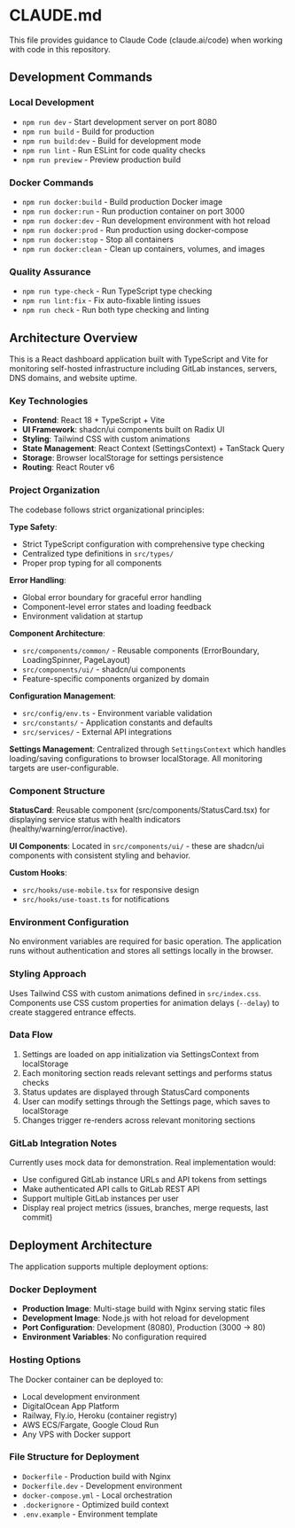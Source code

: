 # CLAUDE.md

This file provides guidance to Claude Code (claude.ai/code) when working with code in this repository.

## Development Commands

### Local Development
- `npm run dev` - Start development server on port 8080
- `npm run build` - Build for production 
- `npm run build:dev` - Build for development mode
- `npm run lint` - Run ESLint for code quality checks
- `npm run preview` - Preview production build

### Docker Commands
- `npm run docker:build` - Build production Docker image
- `npm run docker:run` - Run production container on port 3000
- `npm run docker:dev` - Run development environment with hot reload
- `npm run docker:prod` - Run production using docker-compose
- `npm run docker:stop` - Stop all containers
- `npm run docker:clean` - Clean up containers, volumes, and images

### Quality Assurance
- `npm run type-check` - Run TypeScript type checking
- `npm run lint:fix` - Fix auto-fixable linting issues
- `npm run check` - Run both type checking and linting

## Architecture Overview

This is a React dashboard application built with TypeScript and Vite for monitoring self-hosted infrastructure including GitLab instances, servers, DNS domains, and website uptime.

### Key Technologies
- **Frontend**: React 18 + TypeScript + Vite
- **UI Framework**: shadcn/ui components built on Radix UI
- **Styling**: Tailwind CSS with custom animations
- **State Management**: React Context (SettingsContext) + TanStack Query
- **Storage**: Browser localStorage for settings persistence
- **Routing**: React Router v6

### Project Organization

The codebase follows strict organizational principles:

**Type Safety**: 
- Strict TypeScript configuration with comprehensive type checking
- Centralized type definitions in `src/types/`
- Proper prop typing for all components

**Error Handling**: 
- Global error boundary for graceful error handling
- Component-level error states and loading feedback
- Environment validation at startup

**Component Architecture**:
- `src/components/common/` - Reusable components (ErrorBoundary, LoadingSpinner, PageLayout)
- `src/components/ui/` - shadcn/ui components
- Feature-specific components organized by domain

**Configuration Management**:
- `src/config/env.ts` - Environment variable validation
- `src/constants/` - Application constants and defaults
- `src/services/` - External API integrations

**Settings Management**: Centralized through `SettingsContext` which handles loading/saving configurations to browser localStorage. All monitoring targets are user-configurable.

### Component Structure

**StatusCard**: Reusable component (src/components/StatusCard.tsx) for displaying service status with health indicators (healthy/warning/error/inactive).

**UI Components**: Located in `src/components/ui/` - these are shadcn/ui components with consistent styling and behavior.

**Custom Hooks**: 
- `src/hooks/use-mobile.tsx` for responsive design
- `src/hooks/use-toast.ts` for notifications

### Environment Configuration

No environment variables are required for basic operation. The application runs without authentication and stores all settings locally in the browser.

### Styling Approach

Uses Tailwind CSS with custom animations defined in `src/index.css`. Components use CSS custom properties for animation delays (`--delay`) to create staggered entrance effects.

### Data Flow

1. Settings are loaded on app initialization via SettingsContext from localStorage
2. Each monitoring section reads relevant settings and performs status checks
3. Status updates are displayed through StatusCard components
4. User can modify settings through the Settings page, which saves to localStorage
5. Changes trigger re-renders across relevant monitoring sections

### GitLab Integration Notes

Currently uses mock data for demonstration. Real implementation would:
- Use configured GitLab instance URLs and API tokens from settings
- Make authenticated API calls to GitLab REST API
- Support multiple GitLab instances per user
- Display real project metrics (issues, branches, merge requests, last commit)

## Deployment Architecture

The application supports multiple deployment options:

### Docker Deployment
- **Production Image**: Multi-stage build with Nginx serving static files
- **Development Image**: Node.js with hot reload for development
- **Port Configuration**: Development (8080), Production (3000 → 80)
- **Environment Variables**: No configuration required

### Hosting Options
The Docker container can be deployed to:
- Local development environment
- DigitalOcean App Platform
- Railway, Fly.io, Heroku (container registry)
- AWS ECS/Fargate, Google Cloud Run
- Any VPS with Docker support

### File Structure for Deployment
- `Dockerfile` - Production build with Nginx
- `Dockerfile.dev` - Development environment
- `docker-compose.yml` - Local orchestration
- `.dockerignore` - Optimized build context
- `.env.example` - Environment template

